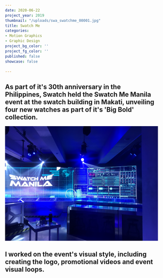 ```yaml
---
date: 2020-06-22
project_year: 2019
thumbnail: "/uploads/swa_swatchme_00001.jpg"
title: Swatch Me
categories:
- Motion Graphics
- Graphic Design
project_bg_color: ''
project_fg_color: ''
published: false
showcase: false

---
```

## As part of it's 30th anniversary in the Philippines, Swatch held the **Swatch Me Manila** event at the swatch building in Makati, unveiling four new watches as part of it's 'Big Bold' collection.

![](/uploads/swa_swatchme_00001.jpg)

## I worked on the event's visual style, including creating the logo, promotional videos and event visual loops.
